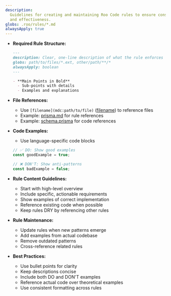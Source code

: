 ```yaml
---
description:
  Guidelines for creating and maintaining Roo Code rules to ensure consistency
  and effectiveness.
globs: .roo/rules/*.md
alwaysApply: true
---
```


- **Required Rule Structure:**

  ```markdown
  ---
  description: Clear, one-line description of what the rule enforces
  globs: path/to/files/*.ext, other/path/**/*
  alwaysApply: boolean
  ---

  - **Main Points in Bold**
    - Sub-points with details
    - Examples and explanations
  ```

- **File References:**

  - Use `[filename](mdc:path/to/file)` ([filename](mdc:filename)) to reference
    files
  - Example: [prisma.md](mdc:.roo/rules/prisma.md) for rule references
  - Example: [schema.prisma](mdc:prisma/schema.prisma) for code references

- **Code Examples:**

  - Use language-specific code blocks

  ```typescript
  // ✅ DO: Show good examples
  const goodExample = true;

  // ❌ DON'T: Show anti-patterns
  const badExample = false;
  ```

- **Rule Content Guidelines:**

  - Start with high-level overview
  - Include specific, actionable requirements
  - Show examples of correct implementation
  - Reference existing code when possible
  - Keep rules DRY by referencing other rules

- **Rule Maintenance:**

  - Update rules when new patterns emerge
  - Add examples from actual codebase
  - Remove outdated patterns
  - Cross-reference related rules

- **Best Practices:**
  - Use bullet points for clarity
  - Keep descriptions concise
  - Include both DO and DON'T examples
  - Reference actual code over theoretical examples
  - Use consistent formatting across rules

